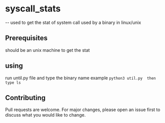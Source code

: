 # syscall_stats
-- used to get the stat of system call used by a binary in linux/unix  

## Prerequisites
should be an unix machine to get the stat

## using 
run until.py file and type the binary name 
example
``python3 util.py 
  then type ls
  ``
## Contributing
Pull requests are welcome. For major changes, please open an issue first to discuss what you would like to change.
